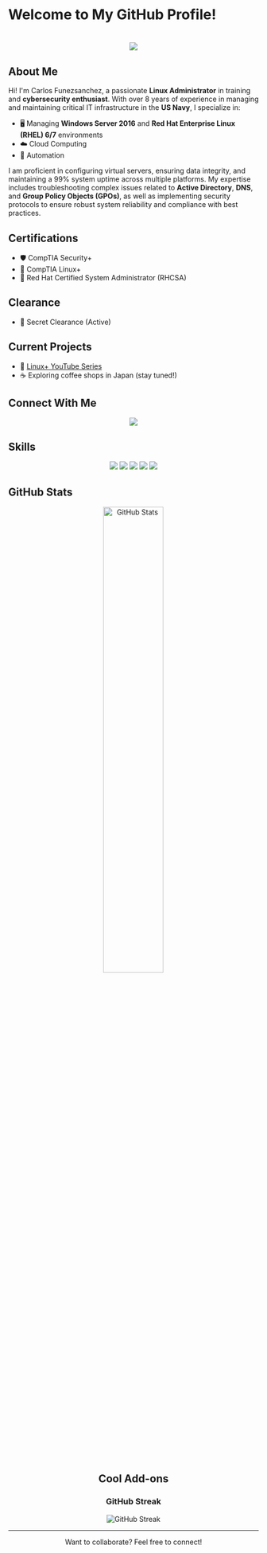 # Welcome to My GitHub Profile!

<!-- Hi there banner with animated background -->
<h1 align="center">
    <img src="https://readme-typing-svg.herokuapp.com/?font=Righteous&size=35&center=true&vCenter=true&width=500&height=70&duration=4000&lines=Hi+There!+👋;+I'm+Carlos+Funezsanchez!;" />
</h1>


## About Me
Hi! I'm Carlos Funezsanchez, a passionate **Linux Administrator** in training and **cybersecurity enthusiast**. With over 8 years of experience in managing and maintaining critical IT infrastructure in the **US Navy**, I specialize in:
- 🖥️ Managing **Windows Server 2016** and **Red Hat Enterprise Linux (RHEL) 6/7** environments
- ☁️ Cloud Computing
- 🔧 Automation

I am proficient in configuring virtual servers, ensuring data integrity, and maintaining a 99% system uptime across multiple platforms. My expertise includes troubleshooting complex issues related to **Active Directory**, **DNS**, and **Group Policy Objects (GPOs)**, as well as implementing security protocols to ensure robust system reliability and compliance with best practices.

## Certifications
- 🛡️ CompTIA Security+
- 🐧 CompTIA Linux+
- 🏅 Red Hat Certified System Administrator (RHCSA)

## Clearance
- 🔐 Secret Clearance (Active)

## Current Projects
- 🎥 [Linux+ YouTube Series](#)  
- ☕ Exploring coffee shops in Japan (stay tuned!)

## Connect With Me
<div align="center">
  <a href="https://linkedin.com/in/carlosfunezsanchez"><img src="https://img.shields.io/badge/-LinkedIn-blue?style=flat-square&logo=linkedin" /></a>
</div>

## Skills
<div align="center">
  <img src="https://img.shields.io/badge/-Linux-FCC624?logo=linux&logoColor=black" />
  <img src="https://img.shields.io/badge/-Python-3776AB?logo=python&logoColor=white" />
  <img src="https://img.shields.io/badge/-Bash-4EAA25?logo=gnu-bash&logoColor=white" />
  <img src="https://img.shields.io/badge/-Docker-2496ED?logo=docker&logoColor=white" />
  <img src="https://img.shields.io/badge/-Podman-892CA0?logo=podman&logoColor=white" />
</div>

## GitHub Stats
<div align="center">
  <img src="https://github-readme-stats.vercel.app/api?username=yourusername&show_icons=true&theme=radical" alt="GitHub Stats" style="width: 49%;">


## Cool Add-ons
### GitHub Streak
<div align="center">
  <img src="https://github-readme-streak-stats.herokuapp.com/?user=yourusername&theme=radical" alt="GitHub Streak">
</div>

---
Want to collaborate? Feel free to connect!
